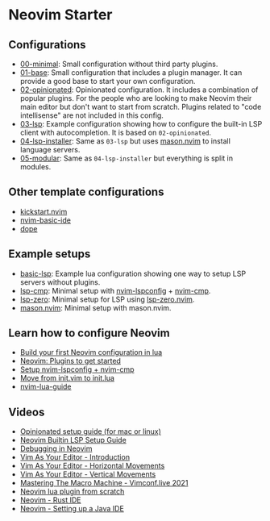 # Neovim Starter

## Configurations

* [00-minimal](https://github.com/VonHeikemen/nvim-starter/tree/00-minimal): Small configuration without third party plugins.
* [01-base](https://github.com/VonHeikemen/nvim-starter/tree/01-base): Small configuration that includes a plugin manager. It can provide a good base to start your own configuration.
* [02-opinionated](https://github.com/VonHeikemen/nvim-starter/tree/02-opinionated): Opinionated configuration. It includes a combination of popular plugins. For the people who are looking to make Neovim their main editor but don't want to start from scratch. Plugins related to "code intellisense" are not included in this config.
* [03-lsp](https://github.com/VonHeikemen/nvim-starter/tree/03-lsp): Example configuration showing how to configure the built-in LSP client with autocompletion. It is based on `02-opinionated`.
* [04-lsp-installer](https://github.com/VonHeikemen/nvim-starter/tree/04-lsp-installer): Same as `03-lsp` but uses [mason.nvim](https://github.com/williamboman/mason.nvim) to install language servers.
* [05-modular](https://github.com/VonHeikemen/nvim-starter/tree/05-modular): Same as `04-lsp-installer` but everything is split in modules.

## Other template configurations

* [kickstart.nvim](https://github.com/nvim-lua/kickstart.nvim)
* [nvim-basic-ide](https://github.com/LunarVim/nvim-basic-ide)
* [dope](https://github.com/glepnir/dope)

## Example setups

* [basic-lsp](https://github.com/VonHeikemen/nvim-starter/tree/xx-basic-lsp): Example lua configuration showing one way to setup LSP servers without plugins.
* [lsp-cmp](https://github.com/VonHeikemen/nvim-starter/tree/xx-lsp-cmp): Minimal setup with [nvim-lspconfig](https://github.com/neovim/nvim-lspconfig) + [nvim-cmp](https://github.com/hrsh7th/nvim-cmp).
* [lsp-zero](https://github.com/VonHeikemen/nvim-starter/tree/xx-lsp-zero): Minimal setup for LSP using [lsp-zero.nvim](https://github.com/VonHeikemen/lsp-zero.nvim).
* [mason.nvim](https://github.com/VonHeikemen/nvim-starter/tree/xx-mason): Minimal setup with mason.nvim.

## Learn how to configure Neovim

* [Build your first Neovim configuration in lua](https://vonheikemen.github.io/devlog/tools/build-your-first-lua-config-for-neovim/)
* [Neovim: Plugins to get started](https://vonheikemen.github.io/devlog/tools/neovim-plugins-to-get-started/)
* [Setup nvim-lspconfig + nvim-cmp](https://vonheikemen.github.io/devlog/tools/setup-nvim-lspconfig-plus-nvim-cmp/)
* [Move from init.vim to init.lua](https://vonheikemen.github.io/devlog/tools/configuring-neovim-using-lua/)
* [nvim-lua-guide](https://github.com/nanotee/nvim-lua-guide)

## Videos

* [Opinionated setup guide (for mac or linux)](https://www.youtube.com/watch?v=vdn_pKJUda8)
* [Neovim Builtin LSP Setup Guide](https://www.youtube.com/watch?v=puWgHa7k3SY) 
* [Debugging in Neovim](https://www.youtube.com/watch?v=0moS8UHupGc)
* [Vim As Your Editor - Introduction](https://www.youtube.com/watch?v=X6AR2RMB5tE) 
* [Vim As Your Editor - Horizontal Movements](https://youtu.be/5JGVtttuDQA) 
* [Vim As Your Editor - Vertical Movements](https://www.youtube.com/watch?v=KfENDDEpCsI) 
* [Mastering The Macro Machine - Vimconf.live 2021](https://www.youtube.com/watch?v=ZMA6MghrpWM) 
* [Neovim lua plugin from scratch](https://www.youtube.com/watch?v=n4Lp4cV8YR0)
* [Neovim - Rust IDE](https://www.youtube.com/watch?v=gfQ6Ae4lvL0)
* [Neovim - Setting up a Java IDE](https://www.youtube.com/watch?v=0q_MKUynUck)
